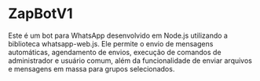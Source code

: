 # ZapBotV1
Este é um bot para WhatsApp desenvolvido em Node.js utilizando a biblioteca whatsapp-web.js. Ele permite o envio de mensagens automáticas, agendamento de envios, execução de comandos de administrador e usuário comum, além da funcionalidade de enviar arquivos e mensagens em massa para grupos selecionados.
